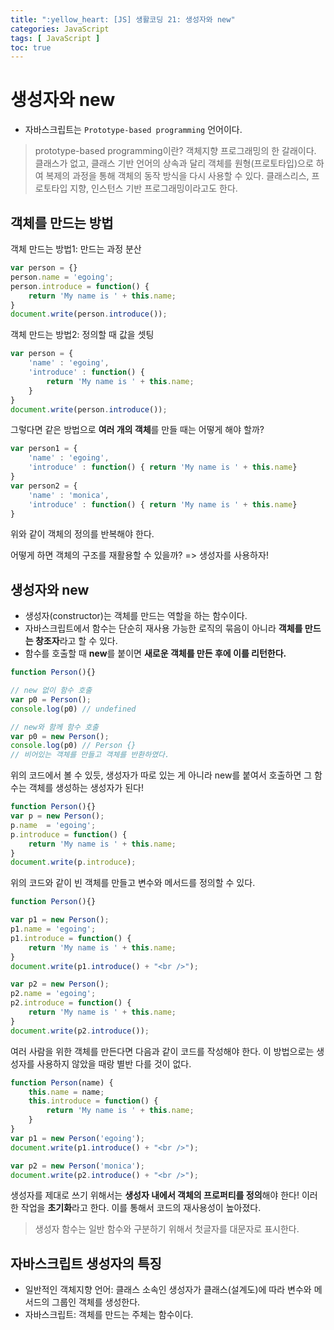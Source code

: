 ```yaml
---
title: ":yellow_heart: [JS] 생활코딩 21: 생성자와 new"
categories: JavaScript
tags: [ JavaScript ]
toc: true
---
```


# 생성자와 new 

- 자바스크립트는 `Prototype-based programming` 언어이다.

> prototype-based programming이란? 객체지향 프로그래밍의 한 갈래이다. 클래스가 없고, 클래스 기반 언어의 상속과 달리 객체를 원형(프로토타입)으로 하여 복제의 과정을 통해 객체의 동작 방식을 다시 사용할 수 있다. 클래스리스, 프로토타입 지향, 인스턴스 기반 프로그래밍이라고도 한다.

## 객체를 만드는 방법

객체 만드는 방법1: 만드는 과정 분산

```javascript
var person = {}
person.name = 'egoing';
person.introduce = function() {
    return 'My name is ' + this.name;
}
document.write(person.introduce());
```

객체 만드는 방법2: 정의할 때 값을 셋팅

```javascript
var person = {
    'name' : 'egoing',
    'introduce' : function() {
        return 'My name is ' + this.name;
    }
}
document.write(person.introduce());
```

그렇다면 같은 방법으로 **여러 개의 객체**를 만들 때는 어떻게 해야 할까?

```javascript
var person1 = {
    'name' : 'egoing',
    'introduce' : function() { return 'My name is ' + this.name}
}
var person2 = {
    'name' : 'monica',
    'introduce' : function() { return 'My name is ' + this.name}
}
```

위와 같이 객체의 정의를 반복해야 한다. 

어떻게 하면 객체의 구조를 재활용할 수 있을까? => 생성자를 사용하자!



## 생성자와 new

- 생성자(constructor)는 객체를 만드는 역할을 하는 함수이다.
- 자바스크립트에서 함수는 단순히 재사용 가능한 로직의 묶음이 아니라 **객체를 만드는 창조자**라고 할 수 있다. 
- 함수를 호출할 때 **new**를 붙이면 **새로운 객체를 만든 후에 이를 리턴한다.** 

```javascript
function Person(){}

// new 없이 함수 호출
var p0 = Person(); 
console.log(p0) // undefined

// new와 함께 함수 호출
var p0 = new Person(); 
console.log(p0) // Person {}
// 비어있는 객체를 만들고 객체를 반환하였다.
```

위의 코드에서 볼 수 있듯, 생성자가 따로 있는 게 아니라 new를 붙여서 호출하면 그 함수는 객체를 생성하는 생성자가 된다!

```javascript
function Person(){}
var p = new Person();
p.name  = 'egoing';
p.introduce = function() {
    return 'My name is ' + this.name;
}
document.write(p.introduce);
```

위의 코드와 같이 빈 객체를 만들고 변수와 메서드를 정의할 수 있다.

```javascript
function Person(){}

var p1 = new Person();
p1.name = 'egoing';
p1.introduce = function() {
    return 'My name is ' + this.name;
}
document.write(p1.introduce() + "<br />");

var p2 = new Person();
p2.name = 'egoing';
p2.introduce = function() {
    return 'My name is ' + this.name;
}
document.write(p2.introduce());
```

여러 사람을 위한 객체를 만든다면 다음과 같이 코드를 작성해야 한다. 이 방법으로는 생성자를 사용하지 않았을 때랑 별반 다를 것이 없다.

```javascript
function Person(name) {
    this.name = name;
    this.introduce = function() {
        return 'My name is ' + this.name;
    }
}
var p1 = new Person('egoing');
document.write(p1.introduce() + "<br />");

var p2 = new Person('monica');
document.write(p2.introduce() + "<br />");
```

생성자를 제대로 쓰기 위해서는 **생성자 내에서 객체의 프로퍼티를 정의**해야 한다! 이러한 작업을 **초기화**라고 한다. 이를 통해서 코드의 재사용성이 높아졌다. 

> 생성자 함수는 일반 함수와 구분하기 위해서 첫글자를 대문자로 표시한다.



## 자바스크립트 생성자의 특징

- 일반적인 객체지향 언어: 클래스 소속인 생성자가 클래스(설계도)에 따라 변수와 메서드의 그룹인 객체를 생성한다.
- 자바스크립트: 객체를 만드는 주체는 함수이다. 